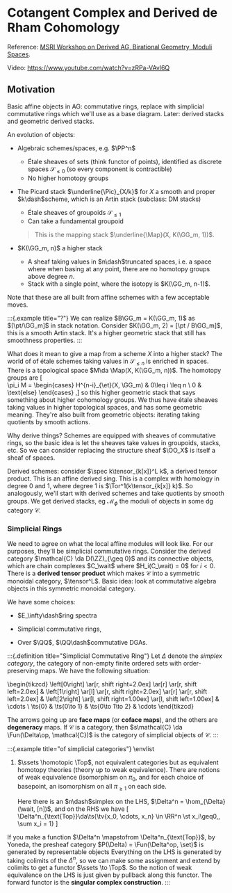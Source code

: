 # Cotangent Complex and Derived de Rham Cohomology

Reference: [MSRI Workshop on Derived AG, Birational Geometry, Moduli Spaces](https://www.msri.org/workshops/862/schedules/25958).

Video: <https://www.youtube.com/watch?v=zRPa-VAvl6Q>

## Motivation

Basic affine objects in AG: commutative rings, replace with simplicial commutative rings which we'll use as a base diagram.
Later: derived stacks and geometric derived stacks.

An evolution of objects:

- Algebraic schemes/spaces, e.g. $\PP^n$
  - Étale sheaves of sets (think functor of points), identified as discrete spaces $\mathcal{S}_{\leq 0}$ (so every component is contractible)
  - No higher homotopy groups

- The Picard stack $\underline{\Pic}_{X/k}$ for $X$ a smooth and proper $k\dash$scheme, which is an Artin stack (subclass: DM stacks)
  - Étale sheaves of groupoids $\mathcal{S}_{\leq 1}$
  - Can take a fundamental groupoid
  
  > This is the mapping stack $\underline{\Map}(X, K(\GG_m, 1))$.

- $K(\GG_m, n)$ a higher stack
  - A sheaf taking values in $n\dash$truncated spaces, i.e. a space where when basing at any point, there are no homotopy groups above degree $n$.
  - Stack with a single point, where the isotopy is $K(\GG_m, n-1)$.

Note that these are all built from affine schemes with a few acceptable moves.

:::{.example title="?"}
We can realize $B\GG_m = K(\GG_m, 1)$ as $[\pt/\GG_m]$ in stack notation.
Consider $K(\GG_m, 2) = [\pt / B\GG_m]$, this is a smooth Artin stack.
It's a higher geometric stack that still has smoothness properties.
:::

What does it mean to give a map from a scheme $X$ into a higher stack?
The world of of étale schemes taking values in $\mathcal{S}_{\leq n}$ is enriched in spaces.
There is a topological space $M\da \Map(X, K(\GG_m, n))$.
The homotopy groups are 
\[  
\pi_i M = 
\begin{cases}
H^{n-i}_{\et}(X, \GG_m) & 0\leq i \leq n \\
0 & \text{else}
\end{cases}
,\]
so this higher geometric stack that says something about higher cohomology groups.
We thus have étale sheaves taking values in higher topological spaces, and has some geometric meaning.
They're also built from geometric objects: iterating taking quotients by smooth actions.

Why derive things?
Schemes are equipped with sheaves of commutative rings, so the basic idea is let the sheaves take values in groupoids, stacks, etc.
So we can consider replacing the structure sheaf $\OO_X$ is itself a sheaf of spaces.

Derived schemes: consider $\spec k\tensor_{k[x]}^L k$, a derived tensor product.
This is an affine derived sing.
This is a complex with homology in degree 0 and 1, where degree 1 is $\Tor^1(k\tensor_{k[x]} k)$.
So analogously, we'll start with derived schemes and take quotients by smooth groups.
We get derived stacks, eg $\mathcal{M}_\phi$ the moduli of objects in some dg category $\mathcal{C}$.

### Simplicial Rings

We need to agree on what the local affine modules will look like. 
For our purposes, they'll be simplicial commutative rings.
Consider the derived category $\mathcal{C} \da D(\ZZ)_{\geq 0}$ and its connective objects, which are chain complexes $C_\wait$ where $H_i(C_\wait) = 0$ for $i<0$.
There is a **derived tensor product** which makes $\mathcal{C}$ into a symmetric monoidal category, $\tensor^L$.
Basic idea: look at commutative algebra objects in this symmetric monoidal category.

We have some choices:

- $E_\infty\dash$ring spectra

- Simplicial commutative rings,

- Over $\QQ$, $\QQ\dash$commutative DGAs.

:::{.definition title="Simplicial Commutative Ring"}
Let $\Delta$ denote the *simplex category*, the category of non-empty finite ordered sets with order-preserving maps.
We have the following situation:

\begin{tikzcd}
\left[0\right]
  \ar[r, shift right=2.0ex] \ar[r] \ar[r, shift left=2.0ex] 
& \left[1\right] 
  \ar[l]
  \ar[r, shift right=2.0ex] \ar[r] \ar[r, shift left=2.0ex] 
& \left[2\right]
  \ar[l, shift right=1.00ex]
  \ar[l, shift left=1.00ex]
& \cdots
\\
\ts{0}
& \ts{0\to 1} 
& \ts{0\to 1\to 2} 
& \cdots
\end{tikzcd}

The arrows going up are **face maps** (or **coface maps**), and the others are **degeneracy** maps.
If $\mathcal{C}$ is a category, then $s\mathcal{C} \da \Fun(\Delta\op, \mathcal{C})$ is the category of simplicial objects of $\mathcal{C}$.
:::

:::{.example title="of simplicial categories"}
\envlist

1. $\ssets \homotopic \Top$, not equivalent categories but as equivalent homotopy theories (theory up to weak equivalence).
  There are notions of weak equivalence (isomorphism on $\pi_0$, and for each choice of basepoint, an isomorphism on all $\pi_{\geq 1}$ on each side.

    Here there is an $n\dash$simplex on the LHS, $\Delta^n = \hom_{\Delta}(\wait, [n])$, and on the RHS we have 
\[
\Delta^n_{\text{Top}}\da\ts{\tv{x_0, \cdots, x_n} \in \RR^n \st x_i\geq0,\, \sum x_i = 1}
\]

  If you make a function $\Delta^n \mapstofrom \Delta^n_{\text{Top}}$, by Yoneda, the presheaf category $P(\Delta) = \Fun(\Delta^op, \set)$ is generated by representable objects 
  Everything on the LHS is generated by taking colimits of the $\Delta^n$, so we can make some assignment and extend by colimits to get a functor $\ssets \to \Top$.
  So the notion of weak equivalence on the LHS is just given by pullback along this functor.
  The forward functor is the **singular complex construction**.
:::

